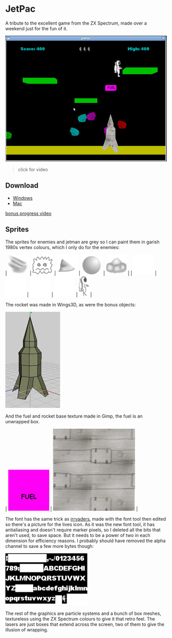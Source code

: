 # JetPac

A tribute to the excellent game from the ZX Spectrum, made over a weekend just
for the fun of it.

[![vid](jetpac.jpg)](https://youtu.be/vZ8pf4vHw7o)
> click for video

## Download

* [Windows](Jetpac.zip)
* [Mac](Jetpac_OSX.zip)

[bonus progress video](https://youtu.be/OeHRQKSY2A4)

## Sprites

The sprites for enemies and jetman are grey so I can paint them in garish
1980s vertex colours, which I only do for the enemies:

| ![1](comet.png)      | ![2](fuzzy.png)      | ![3](jet.png)        | ![4](bubble.png)     | ![5](ufo.png)         |
| ![0](explosion0.png) | ![1](explosion1.png) | ![2](explosion2.png) | ![3](explosion3.png) | ![jetman](jetpac.png) |

The rocket was made in Wings3D, as were the bonus objects:

![rocket](rocket.jpg)

And the fuel and rocket base texture made in Gimp, the fuel is an unwrapped
box.

| ![fuel](fuel.png) | ![rocket base](rocket_base.png) | 

The font has the same trick as [irrvaders](../irrvaders), made with the font
tool then edited so there's a picture for the lives icon. As it was the new
font tool, it has antialiasing and doesn't require marker pixels, so I deleted
all the bits that aren't used, to save space. But it needs to be a power of two
in each dimension for efficiency reasons. I probably should have removed the
alpha channel to save a few more bytes though:

![font](font.png)

The rest of the graphics are particle systems and a bunch of box meshes,
textureless using the ZX Spectrum colours to give it that retro feel. The
lasers are just boxes that extend across the screen, two of them to give the
illusion of wrapping.


